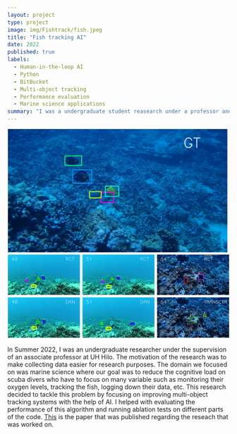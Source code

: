 ```yaml
---
layout: project
type: project
image: img/Fishtrack/fish.jpeg
title: "Fish tracking AI"
date: 2022
published: true
labels:
  - Human-in-the-loop AI
  - Python 
  - BitBucket
  - Multi-object tracking
  - Performance evaluation
  - Marine science applications
summary: "I was a undergraduate student reasearch under a professor and we worked on human-in-the-loop AI multi-object-tracking applications in the field of marine science."
---
```


<div class="text-center p-4">
  <img width="500px" src="../img/Fishtrack/fishtrac.jpg"  >
  <img width="700px" src="../img/Fishtrack/fishtrac2.jpg" >
</div>

In Summer 2022, I was an undergraduate researcher under the supervision of an associate professor at UH Hilo. The motivation of the research was to make collecting data easier for research purposes. The domain we focused on was marine science where our goal was to reduce the cognitive load on scuba divers who have to focus on many variable such as monitoring their oxygen levels, tracking the fish, logging down their data, etc. This research decided to tackle this problem by focusing on improving multi-object tracking systems with the help of AI. I helped with evaluating the performance of this algorithm and running ablation tests on different parts of the code. [This](https://www.sciencedirect.com/science/article/pii/S0031320322005878) is the paper that was published regarding the reseach that was worked on.